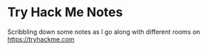 # Try Hack Me Notes

Scribbling down some notes as I go along with different rooms on https://tryhackme.com


